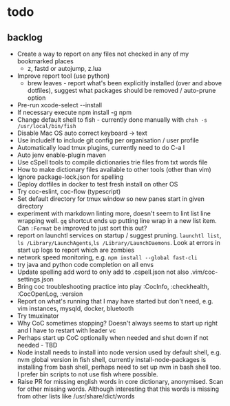 # todo

## backlog

- Create a way to report on any files not checked in any of my bookmarked places
  - z, fastd or autojump, z.lua
- Improve report tool (use python)
  - brew leaves - report what's been explicitly installed (over and above
    dotfiles), suggest what packages should be removed / auto-prune option
- Pre-run xcode-select --install
- If necessary execute npm install -g npm
- Change default shell to fish - currently done manually with
  `chsh -s /usr/local/bin/fish`
- Disable Mac OS auto correct keyboard -> text
- Use includeIf to include git config per organisation / user profile
- Automatically load tmux plugins, currently need to do C-a I
- Auto jenv enable-plugin maven
- Use cSpell tools to compile dictionaries trie files from txt words file
- How to make dictionary files available to other tools (other than vim)
- Ignore package-lock.json for spelling
- Deploy dotfiles in docker to test fresh install on other OS
- Try coc-eslint, coc-flow (typescript)
- Set default directory for tmux window so new panes start in given directory
- experiment with markdown linting more, doesn't seem to lint list line wrapping
  well. `gq` shortcut ends up putting line wrap in a new list item. Can `:Format`
  be improved to just sort this out?
- report on launchtl services on startup / suggest pruning. `launchtl list`,
  `ls /Library/LaunchAgents`,`ls /Library/LaunchDaemons`. Look at errors in start
  up logs to report which are zombies
- network speed monitoring, e.g. `npm install --global fast-cli`
- try java and python code completion on all envs
- Update spelling add word to only add to .cspell.json not also
  .vim/coc-settings.json
- Bring coc troubleshooting practice into play :CocInfo, :checkhealth,
  :CocOpenLog, :version
- Report on what's running that I may have started
  but don't need, e.g.
  vim instances, mysqld, docker, bluetooth
- Try tmuxinator
- Why CoC sometimes stopping? Doesn't always seems to start up right and I have
  to restart with leader vc
- Perhaps start up CoC optionally when needed and shut down if not needed - TBD
- Node install needs to install into node version used by default shell, e.g.
    nvm global version in fish shell, currently install-node-packages is
    installing from bash shell, perhaps need to set up nvm in bash shell too. I
    prefer bin scripts to not use fish where possible.
- Raise PR for missing english words in core dictionary, anonymised. Scan for
  other missing words. Although interesting that this words is missing from other
  lists like /usr/share/dict/words
